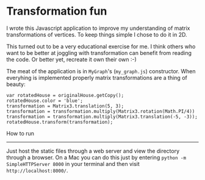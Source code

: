 Transformation fun
==================

I wrote this Javascript application to improve my understanding of matrix transformations of vertices. To keep things simple I chose to do it in 2D.

This turned out to be a very educational exercise for me. I think others who want to be better at joggling with transformation can benefit from reading the code. Or better yet, recreate it own their own :-)

The meat of the application is in `MyGraph`'s (`my_graph.js`) constructor. When everyhing is implemented properly matrix transformations are a thing of beauty:

    var rotatedHouse = originalHouse.getCopy();
    rotatedHouse.color = 'blue';
    transformation = Matrix3.translation(5, 3);
    transformation = transformation.multiply(Matrix3.rotation(Math.PI/4))
    transformation = transformation.multiply(Matrix3.translation(-5, -3));
    rotatedHouse.transform(transformation);


How to run

----------

Just host the static files through a web server and view the directory through a browser. On a Mac you can do this just by entering `python -m SimpleHTTPServer 8000` in your terminal and then visit `http://localhost:8000/`.
